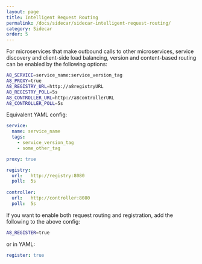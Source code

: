 ```yaml
---
layout: page
title: Intelligent Request Routing
permalink: /docs/sidecar/sidecar-intelligent-request-routing/
category: Sidecar
order: 5
---
```


For microservices that make outbound calls
to other microservices, service discovery and client-side load balancing,
version and content-based routing can be enabled by the following options:

```bash
A8_SERVICE=service_name:service_version_tag
A8_PROXY=true
A8_REGISTRY_URL=http://a8registryURL
A8_REGISTRY_POLL=5s
A8_CONTROLLER_URL=http://a8controllerURL
A8_CONTROLLER_POLL=5s
```

Equivalent YAML config:

```yaml
service:
  name: service_name
  tags: 
    - service_version_tag
    - some_other_tag

proxy: true

registry:
  url:   http://registry:8080
  poll:  5s
  
controller:
  url:   http://controller:8080
  poll:  5s
```

If you want to enable both request routing and registration, add the
following to the above config:

```bash
A8_REGISTER=true
```

or in YAML:

```yaml
register: true
```
